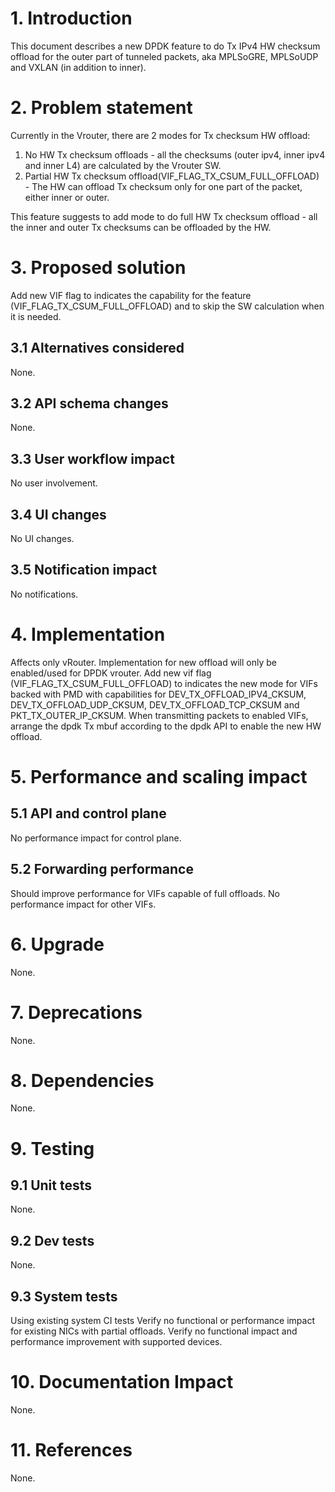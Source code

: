 # 1. Introduction
This document describes a new DPDK feature to do Tx IPv4 HW checksum offload for
the outer part of tunneled packets, aka MPLSoGRE, MPLSoUDP and VXLAN (in addition to inner).

# 2. Problem statement
Currently in the Vrouter, there are 2 modes for Tx checksum HW offload:
1. No HW Tx checksum offloads - all the checksums (outer ipv4, inner ipv4 and inner L4)
are calculated by the Vrouter SW.
2. Partial HW Tx checksum offload(VIF_FLAG_TX_CSUM_FULL_OFFLOAD) - The HW can
offload Tx checksum only for one part of the packet, either inner or outer.

This feature suggests to add mode to do full HW Tx checksum offload - all the
inner and outer Tx checksums can be offloaded by the HW.

# 3. Proposed solution
Add new VIF flag to indicates the capability for the feature (VIF_FLAG_TX_CSUM_FULL_OFFLOAD) and to
skip the SW calculation when it is needed.

## 3.1 Alternatives considered
None.

## 3.2 API schema changes
None.

## 3.3 User workflow impact
No user involvement.

## 3.4 UI changes
No UI changes.

## 3.5 Notification impact
No notifications.


# 4. Implementation
Affects only vRouter.
Implementation for new offload will only be enabled/used for DPDK vrouter.
Add new vif flag (VIF_FLAG_TX_CSUM_FULL_OFFLOAD) to indicates the new mode
for VIFs backed with PMD with capabilities for DEV_TX_OFFLOAD_IPV4_CKSUM, DEV_TX_OFFLOAD_UDP_CKSUM,
DEV_TX_OFFLOAD_TCP_CKSUM and PKT_TX_OUTER_IP_CKSUM.
When transmitting packets to enabled VIFs, arrange the dpdk Tx mbuf according to the dpdk API to enable the new HW offload.

# 5. Performance and scaling impact
## 5.1 API and control plane
No performance impact for control plane.

## 5.2 Forwarding performance
Should improve performance for VIFs capable of full offloads.
No performance impact for other VIFs.

# 6. Upgrade
None.

# 7. Deprecations
None.

# 8. Dependencies
None.

# 9. Testing
## 9.1 Unit tests
None.

## 9.2 Dev tests
None.

## 9.3 System tests
Using existing system CI tests
Verify no functional or performance impact for existing NICs with partial offloads.
Verify no functional impact and performance improvement with supported devices.

# 10. Documentation Impact
None.
# 11. References
None.


